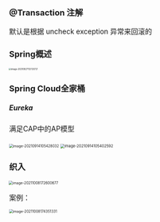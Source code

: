 ### @Transaction 注解

默认是根据 uncheck exception 异常来回滚的



### Spring概述

<img src="/Users/yangli/Library/Application Support/typora-user-images/image-20210927112720721.png" alt="image-20210927112720721" style="zoom:30%;margin-left:-3px" />





### Spring Cloud全家桶

##### Eureka

满足CAP中的AP模型

<img src="/Users/yangli/Library/Application Support/typora-user-images/image-20210914105428032.png" alt="image-20210914105428032" style="zoom:50%;margin-left:-1px" />



<img src="/Users/yangli/Library/Application Support/typora-user-images/image-20210914105402592.png" alt="image-20210914105402592" style="zoom:53%;margin-left:-2px" />





### 织入

<img src="/Users/yangli/Library/Application Support/typora-user-images/image-20211008172600677.png" alt="image-20211008172600677" style="zoom:50%;margin-left:-2px" />

案例：

<img src="/Users/yangli/Library/Application Support/typora-user-images/image-20211008174351331.png" alt="image-20211008174351331" style="zoom:50%;margin-left:-1px" />